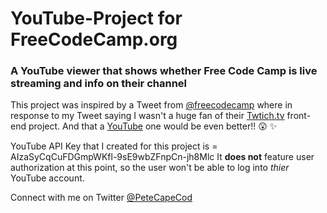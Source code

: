 # YouTube-Project for FreeCodeCamp.org
### A YouTube viewer that shows whether Free Code Camp is live streaming and info on their channel

This project was inspired by a Tweet from [@freecodecamp](https://twitter.com/freeCodeCamp) where in response to my Tweet saying I wasn't a huge fan of their [Twtich.tv](https://go.twitch.tv/) front-end project. And that a [YouTube](https://www.youtube.com) one would be even better!! :astonished: :sparkles:

YouTube API Key that I created for this project is = AIzaSyCqCuFDGmpWKfl-9sE9wbZFnpCn-jh8Mlc
It **does not** feature user authorization at this point, so the user won't be able to log into _thier_ YouTube account.

Connect with me on Twitter [@PeteCapeCod](https://twitter.com/PeteCapeCod)
